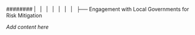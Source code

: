 ######## |   |   |   |   |   |   |   ├── Engagement with Local Governments for Risk Mitigation

*Add content here*